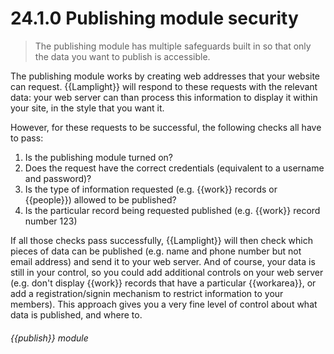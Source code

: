 # 24.1.0    Publishing module security

> The publishing module has multiple safeguards built in so that only the data you want to publish is accessible. 

The publishing module works by creating web addresses that your website can request. {{Lamplight}} will respond to these requests with the relevant data: your web server can than process this information to display it within your site, in the style that you want it.

However, for these requests to be successful, the following checks all have to pass:

  1. Is the publishing module turned on?
  2. Does the request have the correct credentials (equivalent to a username and password)?
  3. Is the type of information requested (e.g. {{work}} records or {{people}}) allowed to be published?
  4. Is the particular record being requested published (e.g. {{work}} record number 123)

If all those checks pass successfully, {{Lamplight}} will then check which pieces of data can be published (e.g. name and phone number but not email address) and send it to your web server. And of course, your data is still in your control, so you could add additional controls on your web server (e.g. don't display {{work}} records that have a particular {{workarea}}, or add a registration/signin mechanism to restrict information to your members). This approach gives you a very fine level of control about what data is published, and where to. 

###### {{publish}} module

